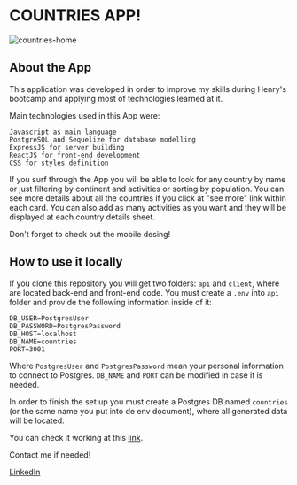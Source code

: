 # COUNTRIES APP!

![countries-home](https://user-images.githubusercontent.com/77341002/124470225-bc973080-dd71-11eb-8865-12b1aa78d335.png)


## About the App

This application was developed in order to improve my skills during Henry's bootcamp and applying most of technologies learned at it.

Main technologies used in this App were:

    Javascript as main language
    PostgreSQL and Sequelize for database modelling
    ExpressJS for server building
    ReactJS for front-end development
    CSS for styles definition

If you surf through the App you will be able to look for any country by name or just filtering by continent and activities or sorting by population. You can see more details about all the countries if you click at "see more" link within each card. You can also add as many activities as you want and they will be displayed at each country details sheet.

Don't forget to check out the mobile desing!

## How to use it locally

If you clone this repository you will get two folders: `api` and `client`, where are located back-end and front-end code. You must create a `.env` into `api` folder and provide the following information inside of it:

    DB_USER=PostgresUser
    DB_PASSWORD=PostgresPassword
    DB_HOST=localhost
    DB_NAME=countries
    PORT=3001

Where `PostgresUser` and `PostgresPassword` mean your personal information to connect to Postgres. `DB_NAME` and `PORT` can be modified in case it is needed.

In order to finish the set up you must create a Postgres DB named `countries` (or the same name you put into de env document), where all generated data will be located.

You can check it working at this [link](https://countries-app-sigma.vercel.app/).

Contact me if needed!

[LinkedIn](https://www.linkedin.com/in/agustin-gallego/)
